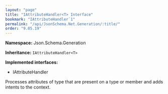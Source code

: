 ```yaml
---
layout: "page"
title: "IAttributeHandler<T> Interface"
bookmark: "IAttributeHandler`1"
permalink: "/api/JsonSchema.Net.Generation/:title/"
order: "9.05.19"
---
```

**Namespace:** Json.Schema.Generation

**Inheritance:**
`IAttributeHandler<T>`

**Implemented interfaces:**

- IAttributeHandler

Processes attributes of type <typeparamref name="T" /> that are present on a
type or member and adds intents to the context.

